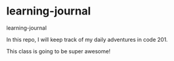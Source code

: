 # learning-journal
learning-journal

In this repo, I will keep track of my daily adventures in code 201.  

This class is going to be super awesome!  
